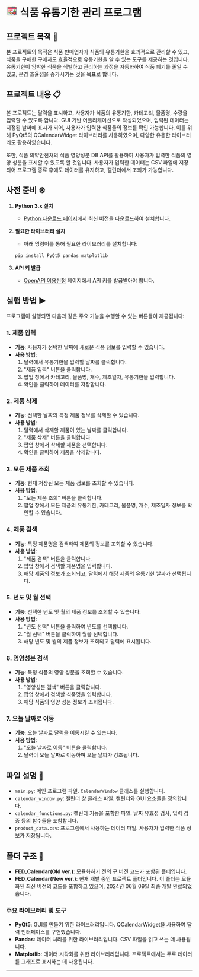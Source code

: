 # <img src="./FED_Icon.png" alt="식품 유통기한 관리 시스템" width="30"/> 식품 유통기한 관리 프로그램

## 프로젝트 목적 🎯

본 프로젝트의 목적은 식품 판매업자가 식품의 유통기한을 효과적으로 관리할 수 있고, 식품을 구매한 구매자도 효율적으로 유통기한을 알 수 있는 도구를 제공하는 것입니다. 유통기한이 임박한 식품을 식별하고 관리하는 과정을 자동화하여 식품 폐기를 줄일 수 있고, 운영 효율성을 증가시키는 것을 목표로 합니다.

## 프로젝트 내용 📋

본 프로젝트는 달력을 표시하고, 사용자가 식품의 유통기한, 카테고리, 물품명, 수량을 입력할 수 있도록 합니다. GUI 기반 어플리케이션으로 작성되었으며, 입력된 데이터는 지정된 날짜에 표시가 되어, 사용자가 입력한 식품들의 정보를 확인 가능합니다. 이를 위해 PyQt5의 QCalendarWidget 라이브러리를 사용하였으며, 다양한 유용한 라이브러리도 활용하였습니다.

또한, 식품 의약안전처의 식품 영양성분 DB API를 활용하여 사용자가 입력한 식품의 영양 성분을 표시할 수 있도록 할 것입니다. 사용자가 입력한 데이터는 CSV 파일에 저장되어 프로그램 종료 후에도 데이터를 유지하고, 캘린더에서 조회가 가능합니다.

## 사전 준비 ⚙️

1. **Python 3.x 설치**
    - [Python 다운로드 페이지](https://www.python.org/downloads/)에서 최신 버전을 다운로드하여 설치합니다.

2. **필요한 라이브러리 설치**
    - 아래 명령어를 통해 필요한 라이브러리를 설치합니다:
    ```sh
    pip install PyQt5 pandas matplotlib
    ```

3. **API 키 발급**
    - [OpenAPI 이용신청](https://www.foodsafetykorea.go.kr/api/openApiInfo.do?menu_grp=MENU_GRP31&menu_no=656&show_cnt=10&start_idx=1&svc_no=I0750&svc_type_cd=API_TYPE06) 페이지에서 API 키를 발급받아야 합니다.

## 실행 방법 ▶️

프로그램이 실행되면 다음과 같은 주요 기능을 수행할 수 있는 버튼들이 제공됩니다:

### 1. 제품 입력
- **기능**: 사용자가 선택한 날짜에 새로운 식품 정보를 입력할 수 있습니다.
- **사용 방법**: 
    1. 달력에서 유통기한을 입력할 날짜를 클릭합니다.
    2. "제품 입력" 버튼을 클릭합니다.
    3. 팝업 창에서 카테고리, 물품명, 개수, 제조일자, 유통기한을 입력합니다.
    4. 확인을 클릭하여 데이터를 저장합니다.

### 2. 제품 삭제
- **기능**: 선택한 날짜의 특정 제품 정보를 삭제할 수 있습니다.
- **사용 방법**:
    1. 달력에서 삭제할 제품이 있는 날짜를 클릭합니다.
    2. "제품 삭제" 버튼을 클릭합니다.
    3. 팝업 창에서 삭제할 제품을 선택합니다.
    4. 확인을 클릭하여 제품을 삭제합니다.

### 3. 모든 제품 조회
- **기능**: 현재 저장된 모든 제품 정보를 조회할 수 있습니다.
- **사용 방법**:
    1. "모든 제품 조회" 버튼을 클릭합니다.
    2. 팝업 창에서 모든 제품의 유통기한, 카테고리, 물품명, 개수, 제조일자 정보를 확인할 수 있습니다.

### 4. 제품 검색
- **기능**: 특정 제품명을 검색하여 제품의 정보를 조회할 수 있습니다.
- **사용 방법**:
    1. "제품 검색" 버튼을 클릭합니다.
    2. 팝업 창에서 검색할 제품명을 입력합니다.
    3. 해당 제품의 정보가 조회되고, 달력에서 해당 제품의 유통기한 날짜가 선택됩니다.

### 5. 년도 및 월 선택
- **기능**: 선택한 년도 및 월의 제품 정보를 조회할 수 있습니다.
- **사용 방법**:
    1. "년도 선택" 버튼을 클릭하여 년도를 선택합니다.
    2. "월 선택" 버튼을 클릭하여 월을 선택합니다.
    3. 해당 년도 및 월의 제품 정보가 조회되고 달력에 표시됩니다.

### 6. 영양성분 검색
- **기능**: 특정 식품의 영양 성분을 조회할 수 있습니다.
- **사용 방법**:
    1. "영양성분 검색" 버튼을 클릭합니다.
    2. 팝업 창에서 검색할 식품명을 입력합니다.
    3. 해당 식품의 영양 성분 정보가 조회됩니다.

### 7. 오늘 날짜로 이동
- **기능**: 오늘 날짜로 달력을 이동시킬 수 있습니다.
- **사용 방법**:
    1. "오늘 날짜로 이동" 버튼을 클릭합니다.
    2. 달력이 오늘 날짜로 이동하며 오늘 날짜가 강조됩니다.

## 파일 설명 📂

- `main.py`: 메인 프로그램 파일. `CalendarWindow` 클래스를 실행합니다.
- `calendar_window.py`: 캘린더 창 클래스 파일. 캘린더와 GUI 요소들을 정의합니다.
- `calendar_functions.py`: 캘린더 기능을 포함한 파일. 날짜 유효성 검사, 입력 검증 등의 함수들을 포함합니다.
- `product_data.csv`: 프로그램에서 사용하는 데이터 파일. 사용자가 입력한 식품 정보가 저장됩니다.

## 폴더 구조 📁

- **FED_Calendar(Old ver.)**: 모듈화하기 전의 구 버전 코드가 포함된 폴더입니다.
- **FED_Calendar(New ver.)**: 현재 개발 중인 프로젝트 폴더입니다. 이 폴더는 모듈화된 최신 버전의 코드를 포함하고 있으며, 2024년 06월 09일 최종 개발 완료되었습니다.

### 주요 라이브러리 및 도구
- **PyQt5**: GUI를 만들기 위한 라이브러리입니다. QCalendarWidget을 사용하여 달력 인터페이스를 구현했습니다.
- **Pandas**: 데이터 처리를 위한 라이브러리입니다. CSV 파일을 읽고 쓰는 데 사용됩니다.
- **Matplotlib**: 데이터 시각화를 위한 라이브러리입니다. 프로젝트에서는 주로 데이터를 그래프로 표시하는 데 사용됩니다.
---
